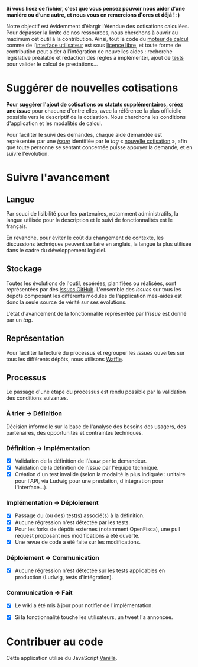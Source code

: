 **Si vous lisez ce fichier, c'est que vous pensez pouvoir nous aider d’une manière ou d’une autre, et nous vous en remercions d'ores et déjà !  :)**

Notre objectif est évidemment d’élargir l’étendue des cotisations calculées. Pour dépasser la limite de nos ressources, nous cherchons à ouvrir au maximum cet outil à la contribution. Ainsi, tout le code du [moteur de calcul](https://github.com/openfisca/openfisca-france) comme de l’[interface utilisateur](https://github.com/sgmap/cout-embauche) est sous [licence libre](http://fr.wikipedia.org/wiki/Logiciel_libre), et toute forme de contribution peut aider à l’intégration de nouvelles aides : recherche législative préalable et rédaction des règles à implémenter, ajout de [tests](http://embauche.sgmap.fr/tests/) pour valider le calcul de prestations…

Suggérer de nouvelles cotisations
=================================

**Pour suggérer l'ajout de cotisations ou statuts supplémentaires, créez une _issue_** pour chacune d'entre elles, avec la référence la plus officielle possible vers le descriptif de la cotisation. Nous cherchons les conditions d'application et les modalités de calcul.

Pour faciliter le suivi des demandes, chaque aide demandée est représentée par une [_issue_](https://github.com/sgmap/cout-embauche/labels/nouvelle%20cotisation) identifiée par le _tag_ « [nouvelle cotisation](https://github.com/sgmap/cout-embauche/labels/nouvelle%20cotisation) », afin que toute personne se sentant concernée puisse appuyer la demande, et en suivre l'évolution.


Suivre l'avancement
===================

Langue
------

Par souci de lisibilité pour les partenaires, notamment administratifs, la langue utilisée pour la description et le suivi de fonctionnalités est le français.

En revanche, pour éviter le coût du changement de contexte, les discussions techniques peuvent se faire en anglais, la langue la plus utilisée dans le cadre du développement logiciel.


Stockage
--------

Toutes les évolutions de l'outil, espérées, planifiées ou réalisées, sont représentées par des [_issues_ GitHub](https://help.github.com/articles/about-issues/). L'ensemble des _issues_ sur tous les dépôts composant les différents modules de l'application mes-aides est donc la seule source de vérité sur ses évolutions.

L'état d'avancement de la fonctionnalité représentée par l'_issue_ est donné par un _tag_.


Représentation
--------------

Pour faciliter la lecture du processus et regrouper les _issues_ ouvertes sur tous les différents dépôts, nous utilisons [Waffle](https://waffle.io/sgmap/cout-embauche).


Processus
---------

Le passage d'une étape du processus est rendu possible par la validation des conditions suivantes.

### À trier → Définition

Décision informelle sur la base de l'analyse des besoins des usagers, des partenaires, des opportunités et contraintes techniques.

### Définition → Implémentation

- [x] Validation de la définition de l'_issue_ par le demandeur.
- [x] Validation de la définition de l'_issue_ par l'équipe technique.
- [x] Création d'un test invalide (selon la modalité la plus indiquée : unitaire pour l'API, via Ludwig pour une prestation, d'intégration pour l'interface…).

### Implémentation → Déploiement

- [x] Passage du (ou des) test(s) associé(s) à la définition.
- [x] Aucune régression n'est détectée par les tests.
- [x] Pour les forks de dépôts externes (notamment OpenFisca), une pull request proposant nos modifications a été ouverte.
- [x] Une revue de code a été faite sur les modifications.

### Déploiement → Communication

- [x] Aucune régression n'est détectée sur les tests applicables en production (Ludwig, tests d'intégration).

### Communication → Fait

- [x] Le wiki a été mis à jour pour notifier de l'implémentation.
- [x] Si la fonctionnalité touche les utilisateurs, un tweet l'a annoncée.


Contribuer au code
==================

Cette application utilise du JavaScript [Vanilla](http://vanilla-js.com).
